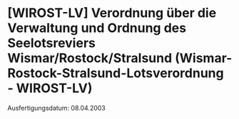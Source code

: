 # [WIROST-LV] Verordnung über die Verwaltung und Ordnung des Seelotsreviers Wismar/Rostock/Stralsund  (Wismar-Rostock-Stralsund-Lotsverordnung - WIROST-LV)

Ausfertigungsdatum: 08.04.2003

 